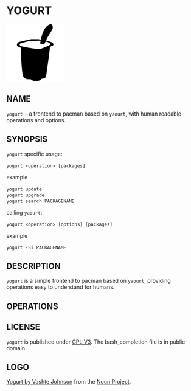 # YOGURT

<img src="yogurt.png" width="152px" alt="yogurt logo">

## NAME

`yogurt` — a frontend to pacman based on `yaourt`, with human readable operations and options.

## SYNOPSIS

`yogurt` specific usage:

```
yogurt <operation> [packages]
```

example
```
yogurt update
yogurt upgrade
yogurt search PACKAGENAME
```

calling `yaourt`:

```
yogurt <operation> [options] [packages]
```

example
```
yogurt -Si PACKAGENAME
```

## DESCRIPTION

`yogurt` is a simple frontend to pacman based on `yaourt`, providing operations easy to understand for humans.

## OPERATIONS

## LICENSE

`yogurt` is published under [GPL V3](LICENSE.md). The bash_completion file is in public domain.

## LOGO

[Yogurt by Vashte Johnson](https://thenounproject.com/term/yogurt/52570/) from the [Noun Project](https://thenounproject.com/).

